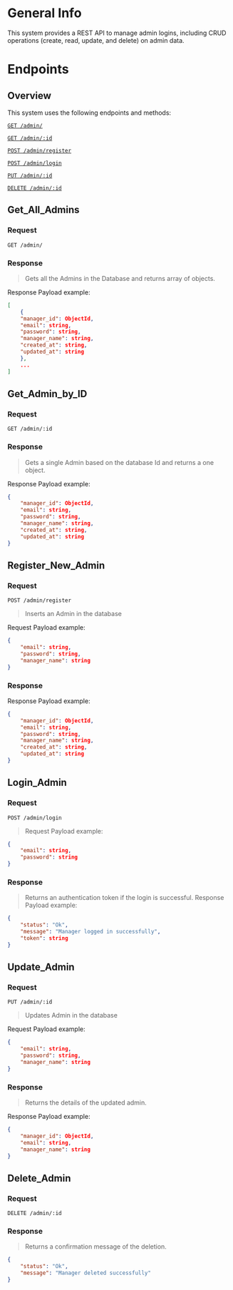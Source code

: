 # General Info

This system provides a REST API to manage admin logins, including CRUD operations (create, read, update, and delete) on admin data.

# Endpoints

## Overview

This system uses the following endpoints and methods:

[`GET /admin/`](#Get_All_Admins)

[`GET /admin/:id`](#Get_Admin_by_ID)

[`POST /admin/register`](#Register_New_Admin)

[`POST /admin/login`](#Login_Admin)

[`PUT /admin/:id`](#Update_Admin)

[`DELETE /admin/:id`](#Delete_Admin)

## Get_All_Admins

### Request

`GET /admin/`

### Response

> Gets all the Admins in the Database and returns array of objects.

Response Payload example:

```json
[
	{
	"manager_id": ObjectId,
	"email": string,
	"password": string,
	"manager_name": string,
	"created_at": string,
	"updated_at": string
	},
	...
]
```

## Get_Admin_by_ID

### Request

`GET /admin/:id`

### Response

> Gets a single Admin based on the database Id and returns a one object.

Response Payload example:

```json
{
	"manager_id": ObjectId,
	"email": string,
	"password": string,
	"manager_name": string,
	"created_at": string,
	"updated_at": string
}
```

## Register_New_Admin

### Request

`POST /admin/register`

> Inserts an Admin in the database

Request Payload example:

```json
{
	"email": string,
	"password": string,
	"manager_name": string
}
```

### Response

Response Payload example:

```json
{
	"manager_id": ObjectId,
	"email": string,
	"password": string,
	"manager_name": string,
	"created_at": string,
	"updated_at": string
}
```

## Login_Admin

### Request

`POST /admin/login`

> Request Payload example:

```json
{
	"email": string,
	"password": string
}
```

### Response

> Returns an authentication token if the login is successful.
> Response Payload example:

```json
{
	"status": "Ok",
	"message": "Manager logged in successfully",
	"token": string
}
```

## Update_Admin

### Request

`PUT /admin/:id`

> Updates Admin in the database

Request Payload example:

```json
{
	"email": string,
	"password": string,
	"manager_name": string
}
```

### Response

> Returns the details of the updated admin.

Response Payload example:

```json
{
	"manager_id": ObjectId,
	"email": string,
	"manager_name": string
}
```

## Delete_Admin

### Request

`DELETE /admin/:id`

### Response

> Returns a confirmation message of the deletion.

```json
{
	"status": "Ok",
	"message": "Manager deleted successfully"
}
```
